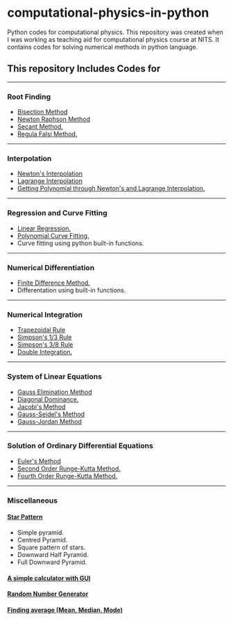 # computational-physics-in-python
Python codes for computational physics. 
This repository was created when I was working as teaching aid for computational physics course at NITS. It contains codes for solving numerical methods in python language. 

## This repository Includes Codes for
---
### Root Finding
- [Bisection Method](https://github.com/nishantaMishra/computational-physics-in-python/blob/main/BisectionMethod)
- [Newton Raphson Method](https://github.com/nishantaMishra/computational-physics-in-python/blob/main/newtonRaphsonMethod)
- [Secant Method.](https://github.com/nishantaMishra/computational-physics-in-python/tree/main/SecantMethod)
- [Regula Falsi Method.](https://github.com/nishantaMishra/computational-physics-in-python/tree/main/RegulaFalsiMethod)
---
### Interpolation
- [Newton's Interpolation](https://github.com/nishantaMishra/computational-physics-in-python/tree/main/newtonsDividedDifference)
- [Lagrange Interpolation](https://github.com/nishantaMishra/computational-physics-in-python/tree/main/lagrangeMethod)
- [Getting Polynomial through Newton's and Lagrange Interpolation.](https://github.com/nishantaMishra/computational-physics-in-python/tree/main/interpolationPolynomial)
---
### Regression and Curve Fitting
- [Linear Regression.](https://github.com/nishantaMishra/computational-physics-in-python/tree/main/curveFitting/linearRegression)
- [Polynomial Curve Fitting.](https://github.com/nishantaMishra/computational-physics-in-python/tree/main/curveFitting/polynomialCurveFitting)
- Curve fitting using python built-in functions.
---
### Numerical Differentiation 
- [Finite Difference Method.](https://github.com/nishantaMishra/computational-physics-in-python/tree/main/Differentiation)
- Differentation using built-in functions.
---
### Numerical Integration 
- [Trapezoidal Rule](https://github.com/nishantaMishra/computational-physics-in-python/tree/main/Integration/trapezoidal)
- [Simpson's 1/3 Rule](https://github.com/nishantaMishra/computational-physics-in-python/tree/main/Integration/simpsons)
- [Simpson's 3/8 Rule](https://github.com/nishantaMishra/computational-physics-in-python/tree/main/Integration/simpsons)
- [Double Integration.](https://github.com/nishantaMishra/computational-physics-in-python/tree/main/Integration/simpsons)
---
### System of Linear Equations
- [Gauss Elimination Method](https://github.com/nishantaMishra/computational-physics-in-python/tree/main/SystemOfLinearEquations)
- [Diagonal Dominance.](https://github.com/nishantaMishra/computational-physics-in-python/tree/main/SystemOfLinearEquations)
- [Jacobi's Method](https://github.com/nishantaMishra/computational-physics-in-python/tree/main/SystemOfLinearEquations)
- [Gauss-Seidel's Method](https://github.com/nishantaMishra/computational-physics-in-python/tree/main/SystemOfLinearEquations)
- [Gauss-Jordan Method](https://github.com/nishantaMishra/computational-physics-in-python/tree/main/SystemOfLinearEquations)
---
### Solution of Ordinary Differential Equations
- [Euler's Method](https://github.com/nishantaMishra/computational-physics-in-python/tree/main/ordinaryDifferntialEquations)
- [Second Order Runge-Kutta Method.](https://github.com/nishantaMishra/computational-physics-in-python/tree/main/ordinaryDifferntialEquations)
- [Fourth Order Runge-Kutta Method.](https://github.com/nishantaMishra/computational-physics-in-python/tree/main/ordinaryDifferntialEquations)
---

### Miscellaneous
#### [Star Pattern](https://github.com/nishantaMishra/computational-physics-in-python/tree/main/star-pattern)
- Simple pyramid.
- Centred Pyramid.
- Square pattern of stars.
- Downward Half Pyramid.
- Full Downward Pyramid.
#### [A simple calculator with GUI](https://github.com/nishantaMishra/computational-physics-in-python/blob/main/calculator.py)
#### [Random Number Generator](https://github.com/nishantaMishra/computational-physics-in-python/blob/main/randomNumberGenerator.py)
#### [Finding average (Mean, Median, Mode)](https://github.com/nishantaMishra/computational-physics-in-python/blob/main/average)

